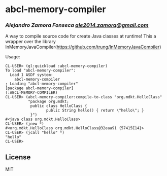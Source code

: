# abcl-memory-compiler
### _Alejandro Zamora Fonseca <ale2014.zamora@gmail.com>_

A way to compile source code for create Java classes at runtime!
This a wrapper over the library InMemoryJavaCompiler(https://github.com/trung/InMemoryJavaCompiler)

Usage:

```
CL-USER> (ql:quickload :abcl-memory-compiler)
To load "abcl-memory-compiler":
  Load 1 ASDF system:
    abcl-memory-compiler
; Loading "abcl-memory-compiler"
[package abcl-memory-compiler]
(:ABCL-MEMORY-COMPILER)
CL-USER> (abcl-memory-compiler:compile-to-class "org.mdkt.HelloClass"
          "package org.mdkt;
           public class HelloClass {
                  public String hello() { return \"hello\"; }
           }")
#<java class org.mdkt.HelloClass>
CL-USER> (jnew *)
#<org.mdkt.HelloClass org.mdkt.HelloClass@32eaa91 {57415E14}>
CL-USER> (jcall "hello" *)
"hello"
CL-USER>
```

## License

MIT
